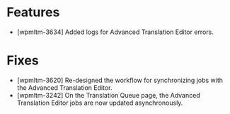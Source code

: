 # Features
* [wpmltm-3634] Added logs for Advanced Translation Editor errors.

# Fixes
* [wpmltm-3620] Re-designed the workflow for synchronizing jobs with the Advanced Translation Editor.
* [wpmltm-3242] On the Translation Queue page, the Advanced Translation Editor jobs are now updated asynchronously.